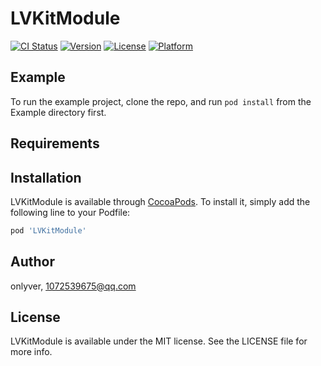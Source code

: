 # LVKitModule

[![CI Status](https://img.shields.io/travis/onlyver/LVKitModule.svg?style=flat)](https://travis-ci.org/onlyver/LVKitModule)
[![Version](https://img.shields.io/cocoapods/v/LVKitModule.svg?style=flat)](https://cocoapods.org/pods/LVKitModule)
[![License](https://img.shields.io/cocoapods/l/LVKitModule.svg?style=flat)](https://cocoapods.org/pods/LVKitModule)
[![Platform](https://img.shields.io/cocoapods/p/LVKitModule.svg?style=flat)](https://cocoapods.org/pods/LVKitModule)

## Example

To run the example project, clone the repo, and run `pod install` from the Example directory first.

## Requirements

## Installation

LVKitModule is available through [CocoaPods](https://cocoapods.org). To install
it, simply add the following line to your Podfile:

```ruby
pod 'LVKitModule'
```

## Author

onlyver, 1072539675@qq.com

## License

LVKitModule is available under the MIT license. See the LICENSE file for more info.
